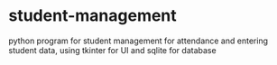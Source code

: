 # student-management
python program for student management for attendance and entering student data, using tkinter for UI and sqlite for database 
